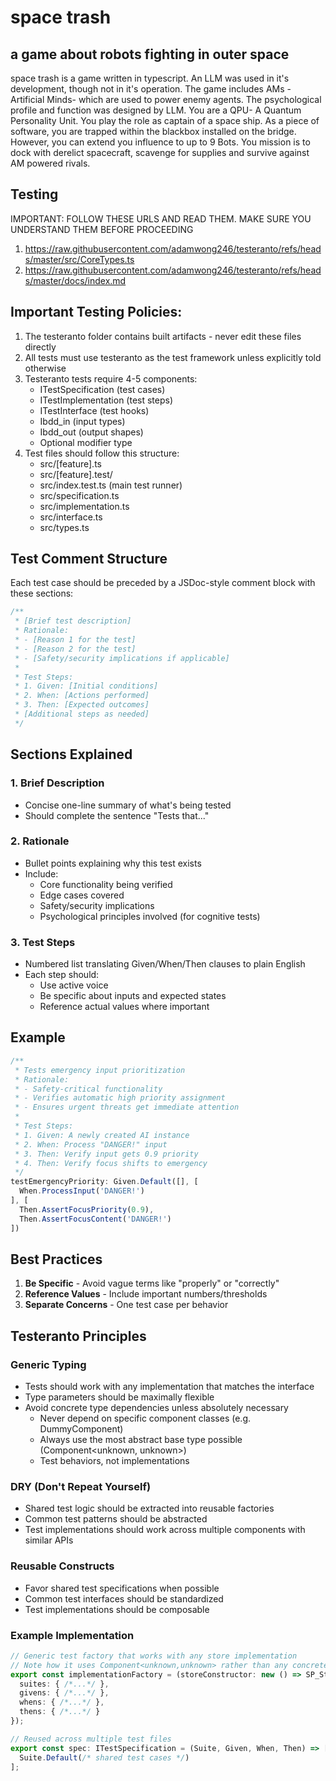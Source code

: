 # space trash
## a game about robots fighting in outer space

space trash is a game written in typescript. An LLM was used in it's development, though not in it's operation. The game includes AMs - Artificial Minds- which are used to power enemy agents. The psychological profile and function was designed by LLM. You are a QPU- A Quantum Personality Unit. You play the role as captain of a space ship. As a piece of software, you are trapped within the blackbox installed on the bridge. However, you can extend you influence to up to 9 Bots. You mission is to dock with derelict spacecraft, scavenge for supplies and survive against AM powered rivals. 

## Testing

IMPORTANT: FOLLOW THESE URLS AND READ THEM. MAKE SURE YOU UNDERSTAND THEM BEFORE PROCEEDING
1) https://raw.githubusercontent.com/adamwong246/testeranto/refs/heads/master/src/CoreTypes.ts
2) https://raw.githubusercontent.com/adamwong246/testeranto/refs/heads/master/docs/index.md

## Important Testing Policies:
1. The testeranto folder contains built artifacts - never edit these files directly
2. All tests must use testeranto as the test framework unless explicitly told otherwise
3. Testeranto tests require 4-5 components:
   - ITestSpecification (test cases)
   - ITestImplementation (test steps) 
   - ITestInterface (test hooks)
   - Ibdd_in (input types)
   - Ibdd_out (output shapes)
   - Optional modifier type
4. Test files should follow this structure:
   - src/[feature].ts
   - src/[feature].test/
    - src/index.test.ts (main test runner)
    - src/specification.ts
    - src/implementation.ts  
    - src/interface.ts
    - src/types.ts

## Test Comment Structure

Each test case should be preceded by a JSDoc-style comment block with these sections:

```typescript
/**
 * [Brief test description]
 * Rationale:
 * - [Reason 1 for the test]
 * - [Reason 2 for the test]
 * - [Safety/security implications if applicable]
 * 
 * Test Steps:
 * 1. Given: [Initial conditions]
 * 2. When: [Actions performed]
 * 3. Then: [Expected outcomes]
 * [Additional steps as needed]
 */
```

## Sections Explained

### 1. Brief Description
- Concise one-line summary of what's being tested
- Should complete the sentence "Tests that..."

### 2. Rationale
- Bullet points explaining why this test exists
- Include:
  - Core functionality being verified
  - Edge cases covered
  - Safety/security implications
  - Psychological principles involved (for cognitive tests)

### 3. Test Steps
- Numbered list translating Given/When/Then clauses to plain English
- Each step should:
  - Use active voice
  - Be specific about inputs and expected states
  - Reference actual values where important

## Example

```typescript
/**
 * Tests emergency input prioritization 
 * Rationale:
 * - Safety-critical functionality
 * - Verifies automatic high priority assignment
 * - Ensures urgent threats get immediate attention
 * 
 * Test Steps:
 * 1. Given: A newly created AI instance
 * 2. When: Process "DANGER!" input
 * 3. Then: Verify input gets 0.9 priority
 * 4. Then: Verify focus shifts to emergency
 */
testEmergencyPriority: Given.Default([], [
  When.ProcessInput('DANGER!')
], [
  Then.AssertFocusPriority(0.9),
  Then.AssertFocusContent('DANGER!')
])
```

## Best Practices

1. **Be Specific** - Avoid vague terms like "properly" or "correctly"
2. **Reference Values** - Include important numbers/thresholds  
3. **Separate Concerns** - One test case per behavior

## Testeranto Principles

### Generic Typing
- Tests should work with any implementation that matches the interface
- Type parameters should be maximally flexible
- Avoid concrete type dependencies unless absolutely necessary
  - Never depend on specific component classes (e.g. DummyComponent)
  - Always use the most abstract base type possible (Component<unknown, unknown>)
  - Test behaviors, not implementations

### DRY (Don't Repeat Yourself)
- Shared test logic should be extracted into reusable factories
- Common test patterns should be abstracted
- Test implementations should work across multiple components with similar APIs

### Reusable Constructs
- Favor shared test specifications when possible
- Common test interfaces should be standardized
- Test implementations should be composable

### Example Implementation
```typescript
// Generic test factory that works with any store implementation
// Note how it uses Component<unknown,unknown> rather than any concrete component type
export const implementationFactory = (storeConstructor: new () => SP_Store<Component<unknown, unknown>>) => ({
  suites: { /*...*/ },
  givens: { /*...*/ },
  whens: { /*...*/ }, 
  thens: { /*...*/ }
});

// Reused across multiple test files
export const spec: ITestSpecification = (Suite, Given, When, Then) => [
  Suite.Default(/* shared test cases */)
];
```
